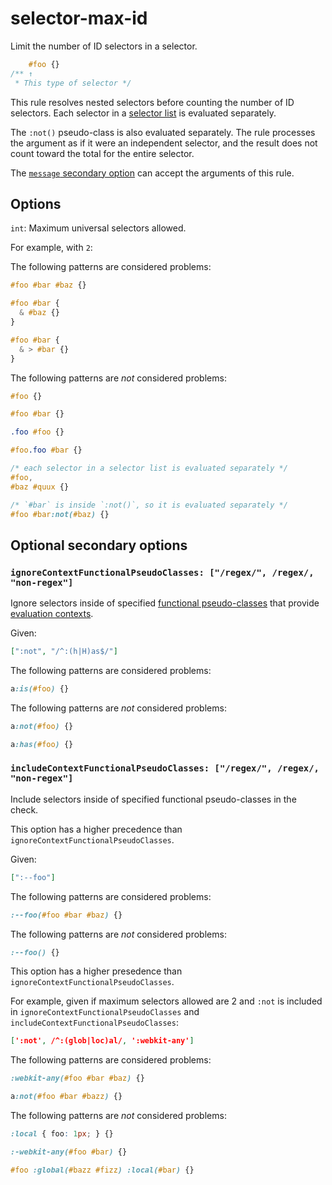 # selector-max-id

Limit the number of ID selectors in a selector.

<!-- prettier-ignore -->
```css
    #foo {}
/** ↑
 * This type of selector */
```

This rule resolves nested selectors before counting the number of ID selectors. Each selector in a [selector list](https://www.w3.org/TR/selectors4/#selector-list) is evaluated separately.

The `:not()` pseudo-class is also evaluated separately. The rule processes the argument as if it were an independent selector, and the result does not count toward the total for the entire selector.

The [`message` secondary option](../../../docs/user-guide/configure.md#message) can accept the arguments of this rule.

## Options

`int`: Maximum universal selectors allowed.

For example, with `2`:

The following patterns are considered problems:

<!-- prettier-ignore -->
```css
#foo #bar #baz {}
```

<!-- prettier-ignore -->
```css
#foo #bar {
  & #baz {}
}
```

<!-- prettier-ignore -->
```css
#foo #bar {
  & > #bar {}
}
```

The following patterns are _not_ considered problems:

<!-- prettier-ignore -->
```css
#foo {}
```

<!-- prettier-ignore -->
```css
#foo #bar {}
```

<!-- prettier-ignore -->
```css
.foo #foo {}
```

<!-- prettier-ignore -->
```css
#foo.foo #bar {}
```

<!-- prettier-ignore -->
```css
/* each selector in a selector list is evaluated separately */
#foo,
#baz #quux {}
```

<!-- prettier-ignore -->
```css
/* `#bar` is inside `:not()`, so it is evaluated separately */
#foo #bar:not(#baz) {}
```

## Optional secondary options

### `ignoreContextFunctionalPseudoClasses: ["/regex/", /regex/, "non-regex"]`

Ignore selectors inside of specified [functional pseudo-classes](https://drafts.csswg.org/selectors-4/#pseudo-classes) that provide [evaluation contexts](https://drafts.csswg.org/selectors-4/#specificity-rules).

Given:

```json
[":not", "/^:(h|H)as$/"]
```

The following patterns are considered problems:

<!-- prettier-ignore -->
```css
a:is(#foo) {}
```

The following patterns are _not_ considered problems:

<!-- prettier-ignore -->
```css
a:not(#foo) {}
```

<!-- prettier-ignore -->
```css
a:has(#foo) {}
```

### `includeContextFunctionalPseudoClasses: ["/regex/", /regex/, "non-regex"]`

Include selectors inside of specified functional pseudo-classes in the check.

This option has a higher precedence than `ignoreContextFunctionalPseudoClasses`.

Given:

```json
[":--foo"]
```

The following patterns are considered problems:

<!-- prettier-ignore -->
```css
:--foo(#foo #bar #baz) {}
```

The following patterns are _not_ considered problems:

<!-- prettier-ignore -->
```css
:--foo() {}
```

This option has a higher presedence than `ignoreContextFunctionalPseudoClasses`.

For example, given if maximum selectors allowed are 2 and `:not` is included in `ignoreContextFunctionalPseudoClasses` and `includeContextFunctionalPseudoClasses`:

```json
[':not', /^:(glob|loc)al/, ':webkit-any']
```

The following patterns are considered problems:

<!-- prettier-ignore -->
```css
:webkit-any(#foo #bar #baz) {}
```

<!-- prettier-ignore -->
```css
a:not(#foo #bar #bazz) {}
```

The following patterns are _not_ considered problems:

<!-- prettier-ignore -->
```css
:local { foo: 1px; } {}
```

<!-- prettier-ignore -->
```css
:-webkit-any(#foo #bar) {}
```

<!-- prettier-ignore -->
```css
#foo :global(#bazz #fizz) :local(#bar) {}
```
